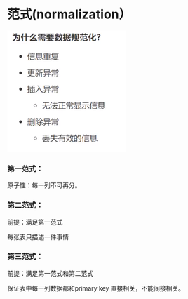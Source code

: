 # 范式\(normalization）

![](.gitbook/assets/image%20%2828%29.png)

### 第一范式：

原子性：每一列不可再分。

### 第二范式：

前提：满足第一范式

每张表只描述一件事情

### 第三范式：

前提：满足第一范式和第二范式

保证表中每一列数据都和primary key 直接相关，不能间接相关。



